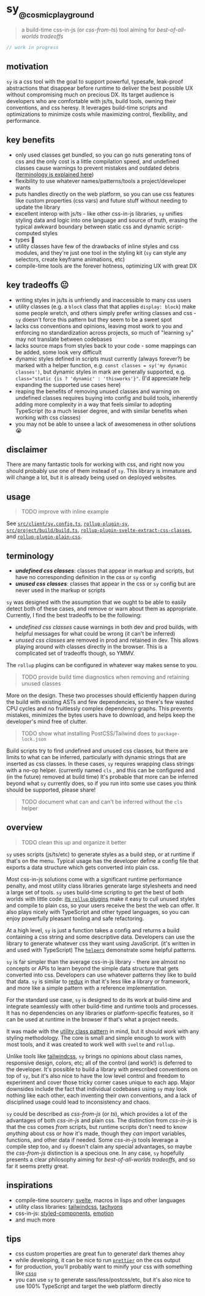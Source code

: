# sy<sub><sub>@cosmicplayground</sub></sub>

> a build-time css-in-js (or _css-from-ts_) tool
> aiming for _best-of-all-worlds tradeoffs_

```ts
// work in progress
```

## motivation

`sy` is a css tool with the goal to support powerful, typesafe,
leak-proof abstractions that disappear before runtime to deliver
the best possible UX without compromising much on precious DX.
Its target audience is developers who are comfortable
with js/ts, build tools, owning their conventions, and css heresy.
It leverages build-time scripts and optimizations to
minimize costs while maximizing control, flexibility, and performance.

## key benefits

- only used classes get bundled, so you can go nuts generating tons of css
  and the only cost is a little compilation speed,
  and undefined classes cause warnings to prevent mistakes and outdated debris
  ([terminology is explained here](#terminology))
- flexibility to use whatever names/patterns/tools a project/developer wants
- puts handles directly on the web platform,
  so you can use css features like custom properties (css vars)
  and future stuff without needing to update the library
- excellent interop with js/ts - like other css-in-js libraries,
  `sy` unifies styling data and logic into one language and source of truth,
  erasing the typical awkward boundary between static css
  and dynamic script-computed styles
- types :frog:
- utility classes have few of the drawbacks of inline styles and css modules,
  and they're just one tool in the styling kit
  (`sy` can style any selectors, create keyframe animations, etc)
- compile-time tools are the forever hotness, optimizing UX with great DX

## key tradeoffs :neutral_face:

- writing styles in js/ts is unfriendly and inaccessible to many css users
- utility classes (e.g. a `block` class that that applies `display: block`)
  make some people wretch, and others simply prefer writing classes and css -
  `sy` doesn't force this pattern but they seem to be a sweet spot
- lacks css conventions and opinions, leaving most work to you
  and enforcing no standardization across projects,
  so much of "learning `sy`" may not translate between codebases
- lacks source maps from styles back to your code -
  some mappings can be added, some look very difficult
- dynamic styles defined in scripts must currently (always forever?) be marked
  with a helper function, e.g. `const classes = sy('my dynamic classes')`,
  but dynamic styles in mark are generally supported,
  e.g. `class="static {is ? 'dynamic' : 'thisworks'}"`.
  (I'd appreciate help expanding the supported use cases here)
- reaping the benefits of removing unused classes and warning on undefined classes
  requires buying into config and build tools, inherently adding more complexity
  in a way that feels similar to adopting TypeScript (to a much lesser degree,
  and with similar benefits when working with css classes)
- you may not be able to unsee a lack of awesomeness in other solutions :sob:

## disclaimer

There are many fantastic tools for working with css,
and right now you should probably use one of them instead of `sy`.
This library is immature and will change a lot,
but it is already being used on deployed websites.

## usage

> TODO improve with inline example

See [`src/client/sy.config.ts`](../client/sy.config.ts),
[`rollup-plugin-sy`](../project/build/rollup-plugin-sy.ts),
[`src/project/build/build.ts`](../project/build/build.ts),
[`rollup-plugin-svelte-extract-css-classes`](../project/build/rollup-plugin-svelte-extract-css-classes.ts),
and [`rollup-plugin-plain-css`](../project/build/rollup-plugin-plain-css.ts).

## terminology

- **_undefined css classes_**: classes that appear in markup and scripts,
  but have no corresponding definition in the css or `sy` config
- **_unused css classes_**: classes that appear in the css or `sy` config
  but are never used in the markup or scripts

`sy` was designed with the assumption that we ought to be able to easily detect
both of these cases, and remove or warn about them as appropriate.
Currently, I find the best tradeoffs to be the following:

- _undefined css classes_ cause warnings in both dev and prod builds,
  with helpful messages for what could be wrong (it can't be inferred)
- _unused css classes_ are removed in prod and retained in dev.
  This allows playing around with classes directly in the browser.
  This is a complicated set of tradeoffs though, so YMMV.

The `rollup` plugins can be configured in whatever way makes sense to you.

> TODO provide build time diagnostics when removing and retaining unused classes

More on the design. These two processes should efficiently happen during the
build with existing ASTs and few dependencies, so there's few wasted
CPU cycles and no fruitlessly complex dependency graphs.
This prevents mistakes, minimizes the bytes users have to download,
and helps keep the developer's mind free of clutter.

> TODO show what installing PostCSS/Tailwind does to `package-lock.json`

Build scripts try to find undefined and unused css classes,
but there are limits to what can be inferred, particularly with
dynamic strings that are inserted as css classes.
In these cases, `sy` requires wrapping class strings with a no-op helper.
(currently named `cls` , and this can be configured and
(in the future) removed at build time)
It's probable that more can be inferred beyond what `sy` currently does,
so if you run into some use cases you think should be supported, please share!

> TODO document what can and can't be inferred without the `cls` helper

## overview

> TODO clean this up and organize it better

`sy` uses scripts (js/ts/etc) to generate styles as a build step,
or at runtime if that's on the menu.
Typical usage has the developer define a config file
that exports a data structure which gets converted into plain css.

Most css-in-js solutions come with a significant runtime performance penalty,
and most utility class libraries generate large stylesheets
and need a large set of tools.
`sy` uses build-time scripting to get the best of both worlds with little code:
[its `rollup` plugins](../project/build) make it easy to cull unused styles
and compile to plain css, so your users receive the best the web can offer.
It also plays nicely with TypeScript and other typed languages,
so you can enjoy powerfully pleasant tooling and safe refactoring.

At a high level, `sy` is just a function takes a config and returns a build
containing a css string and some descriptive data.
Developers can use the library to generate whatever css they want
using JavaScript. (it's written in and used with TypeScript)
The [`helpers`](helpers.ts) demonstrate some helpful patterns.

`sy` is far simpler than the average css-in-js library -
there are almost no concepts or APIs to learn beyond
the simple data structure that gets converted into css.
Developers can use whatever patterns they like to build that data.
`sy` is similar to [redux](https://github.com/reduxjs/redux)
in that it's less like a library or framework,
and more like a simple pattern with a reference implementation.

For the standard use case, `sy` is designed to do its work at build-time
and integrate seamlessly with other build-time and runtime tools and processes.
It has no dependencies on any libraries or platform-specific features,
so it can be used at runtime in the browser if that's what a project needs.

It was made with the
[utility class pattern](https://css-tricks.com/need-css-utility-library/)
in mind, but it should work with any styling methodology.
The core is small and simple enough to work with most tools,
and it was created to work well with `svelte` and `rollup`.

Unlike tools like [tailwindcss](https://github.com/tailwindcss/tailwindcss),
`sy` brings no opinions about class names, responsive design, colors, etc;
all of the control (and work!) is deferred to the developer.
It's possible to build a library with prescribed conventions on top of `sy`,
but it's also nice to have the low level control and freedom
to experiment and cover those tricky corner cases unique to each app.
Major downsides include the fact that individual codebases using `sy`
may look nothing like each other, each inventing their own conventions,
and a lack of disciplined usage could lead to inconsistency and chaos.

`sy` could be described as _css-from-js_ (or _ts_),
which provides a lot of the advantages of both _css-in-js_ and plain css.
The distinction from _css-in-js_ is that the css comes _from_ scripts,
but runtime scripts don't need to know _anything_ about css or how it's made,
though they _can_ import variables, functions, and other data if needed.
Some _css-in-js_ tools leverage a compile step too,
and `sy` doesn't claim any special advantages,
so maybe the _css-from-js_ distinction is a specious one.
In any case, `sy` hopefully presents a clear philosophy
aiming for _best-of-all-worlds tradeoffs_, and so far it seems pretty great.

## inspirations

- compile-time sourcery: [svelte](https://github.com/sveltejs/svelte),
  macros in lisps and other languages
- utility class libraries:
  [tailwindcss](https://github.com/tailwindcss/tailwindcss),
  [tachyons](https://github.com/tachyons-css/tachyons/)
- css-in-js:
  [styled-components](https://github.com/styled-components/styled-components),
  [emotion](https://github.com/emotion-js/emotion)
- and much more

## tips

- css custom properties are great fun to generate! dark themes ahoy
- while developing, it can be nice to run
  [`prettier`](https://github.com/prettier/prettier) on the css output
- for production, you'll probably want to minify your css with something like
  [`csso`](https://github.com/css/csso)
- you can use `sy` to generate sass/less/postcss/etc,
  but it's also nice to use 100% TypeScript and target the web platform directly
